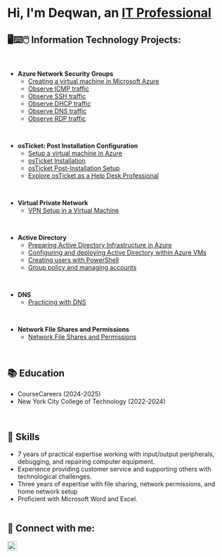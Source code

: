 <h1>Hi, I'm Deqwan, an <a href="www.linkedin.com/in/de-qwan-fraser-4a4969307">IT Professional</a>
<h2>🖥⌨🖱 Information Technology Projects:</h2>
<br/>

- <b>Azure Network Security Groups</b>
  - [Creating a virtual machine in Microsoft Azure](https://github.com/DeqwanFraser/Creating-virtual-machines-in-Microsoft-Azure)
  - [Observe ICMP traffic](https://github.com/DeqwanFraser/Observe-ICMP-traffic-Public)
  - [Observe SSH traffic](https://github.com/DeqwanFraser/Observe-SSH-traffic)
  - [Observe DHCP traffic](https://github.com/DeqwanFraser/Observe-DHCP-traffic)
  - [Observe DNS traffic](https://github.com/DeqwanFraser/Observe-DNS-traffic)
  - [Observe RDP traffic](https://github.com/DeqwanFraser/Observe-RDP-traffic)
<br/>

  
- <b>osTicket: Post Installation Configuration</b>
  - [Setup a virtual machine in Azure](https://github.com/DeqwanFraser/Setup-a-virtual-machine-in-Azure)
  - [osTicket Installation](https://github.com/DeqwanFraser/Install-osTicket)
  - [osTicket Post-Installation Setup](https://github.com/DeqwanFraser/osTicket-Post-Installation-Setup)
  - [Explore osTicket as a Help Desk Professional](https://github.com/DeqwanFraser/Explore-osTicket-as-a-Help-Desk-Professional)
<br/>


- <b>Virtual Private Network</b>
  - [VPN Setup in a Virtual Machine ](https://github.com/DeqwanFraser/VPN-Setup-in-a-Virtual-Machine)
 <br/>

 
- <b>Active Directory</b>
  - [Preparing Active Directory Infrastructure in Azure](https://github.com/DeqwanFraser/Preparing-Active-Directory-Infrastructure-in-Azure)
  - [Configuring and deploying Active Directory within Azure VMs](https://github.com/DeqwanFraser/Configuring-and-deploying-Active-Directory-within-Azure-VMs)
  - [Creating users with PowerShell](https://github.com/DeqwanFraser/Creating-users-with-PowerShell)
  - [Group policy and managing accounts](https://github.com/DeqwanFraser/Group-policy-and-managing-accounts)
<br/>


- <b>DNS</b>
  - [Practicing with DNS](https://github.com/DeqwanFraser/Practicing-DNS)
<br/>



- <b>Network File Shares and Permissions</b>
  - [Network File Shares and Permissions](https://github.com/DeqwanFraser/Network-File-Shares-and-Permissions)

<br/>



## 📚 Education

  - CourseCareers (2024-2025)
  - New York City College of Technology (2022-2024)

<br/>



## 🧰 Skills

  - 7 years of practical expertise working with input/output peripherals, debugging, and repairing computer equipment.<br/>
  - Experience providing customer service and supporting others with technological challenges. <br/>
  - Three years of expertise with file sharing, network permissions, and home network setup <br/>
  - Proficient with Microsoft Word and Excel. <br/> <br/>
    

<h2> 📱 Connect with me:</h2>

[<img align="left" alt="JoshMadakor | LinkedIn" width="22px" src="https://cdn.jsdelivr.net/npm/simple-icons@v3/icons/linkedin.svg" />][linkedin]

[linkedin]: www.linkedin.com/in/de-qwan-fraser-4a4969307
